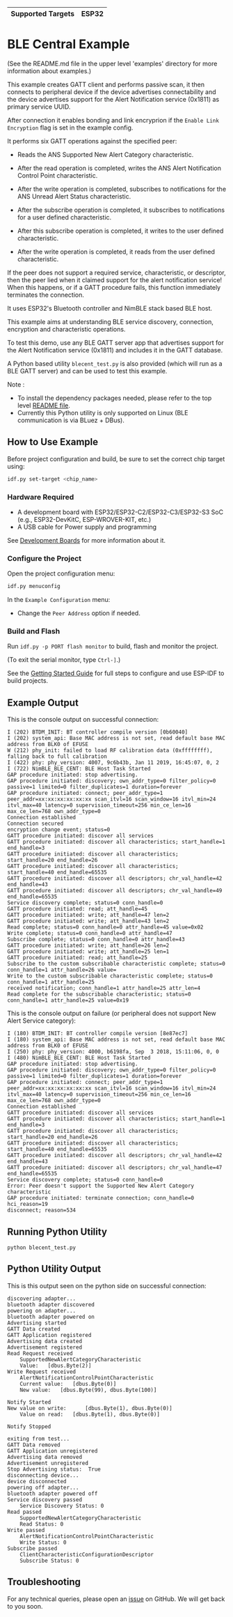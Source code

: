 | Supported Targets | ESP32 |
| ----------------- | ----- |

# BLE Central Example

(See the README.md file in the upper level 'examples' directory for more information about examples.)

This example creates GATT client and performs passive scan, it then connects to peripheral device if the device advertises connectability and the device advertises support for the Alert Notification service (0x1811) as primary service UUID.

After connection it enables bonding and link encryprion if the `Enable Link Encryption` flag is set in the example config.

It performs six GATT operations against the specified peer:

* Reads the ANS Supported New Alert Category characteristic.

* After the read operation is completed, writes the ANS Alert Notification Control Point characteristic.

* After the write operation is completed, subscribes to notifications for the ANS Unread Alert Status characteristic.

* After the subscribe operation is completed, it subscribes to notifications for a user defined characteristic.

* After this subscribe operation is completed, it writes to the user defined characteristic.

* After the write operation is completed, it reads from the user defined characteristic.

If the peer does not support a required service, characteristic, or descriptor, then the peer lied when it claimed support for the alert notification service! When this happens, or if a GATT procedure fails, this function immediately terminates the connection.

It uses ESP32's Bluetooth controller and NimBLE stack based BLE host.

This example aims at understanding BLE service discovery, connection, encryption and characteristic operations.

To test this demo, use any BLE GATT server app that advertises support for the Alert Notification service (0x1811) and includes it in the GATT database.

A Python based utility `blecent_test.py` is also provided (which will run as a BLE GATT server) and can be used to test this example.   

Note :

* To install the dependency packages needed, please refer to the top level [README file](../../../README.md#running-test-python-script-ttfw).
* Currently this Python utility is only supported on Linux (BLE communication is via BLuez + DBus).

## How to Use Example

Before project configuration and build, be sure to set the correct chip target using:

```bash
idf.py set-target <chip_name>
```

### Hardware Required

* A development board with ESP32/ESP32-C2/ESP32-C3/ESP32-S3 SoC (e.g., ESP32-DevKitC, ESP-WROVER-KIT, etc.)
* A USB cable for Power supply and programming

See [Development Boards](https://www.espressif.com/en/products/devkits) for more information about it.

### Configure the Project

Open the project configuration menu: 

```bash
idf.py menuconfig
```

In the `Example Configuration` menu:

* Change the `Peer Address` option if needed.

### Build and Flash

Run `idf.py -p PORT flash monitor` to build, flash and monitor the project.

(To exit the serial monitor, type ``Ctrl-]``.)

See the [Getting Started Guide](https://idf.espressif.com/) for full steps to configure and use ESP-IDF to build projects.

## Example Output

This is the console output on successful connection:

```
I (202) BTDM_INIT: BT controller compile version [0b60040]
I (202) system_api: Base MAC address is not set, read default base MAC address from BLK0 of EFUSE
W (212) phy_init: failed to load RF calibration data (0xffffffff), falling back to full calibration
I (422) phy: phy_version: 4007, 9c6b43b, Jan 11 2019, 16:45:07, 0, 2
I (722) NimBLE_BLE_CENT: BLE Host Task Started
GAP procedure initiated: stop advertising.
GAP procedure initiated: discovery; own_addr_type=0 filter_policy=0 passive=1 limited=0 filter_duplicates=1 duration=forever
GAP procedure initiated: connect; peer_addr_type=1 peer_addr=xx:xx:xx:xx:xx:xx scan_itvl=16 scan_window=16 itvl_min=24 itvl_max=40 latency=0 supervision_timeout=256 min_ce_len=16 max_ce_len=768 own_addr_type=0
Connection established
Connection secured
encryption change event; status=0
GATT procedure initiated: discover all services
GATT procedure initiated: discover all characteristics; start_handle=1 end_handle=3
GATT procedure initiated: discover all characteristics; start_handle=20 end_handle=26
GATT procedure initiated: discover all characteristics; start_handle=40 end_handle=65535
GATT procedure initiated: discover all descriptors; chr_val_handle=42 end_handle=43
GATT procedure initiated: discover all descriptors; chr_val_handle=49 end_handle=65535
Service discovery complete; status=0 conn_handle=0
GATT procedure initiated: read; att_handle=45
GATT procedure initiated: write; att_handle=47 len=2
GATT procedure initiated: write; att_handle=43 len=2
Read complete; status=0 conn_handle=0 attr_handle=45 value=0x02
Write complete; status=0 conn_handle=0 attr_handle=47
Subscribe complete; status=0 conn_handle=0 attr_handle=43
GATT procedure initiated: write; att_handle=26 len=2
GATT procedure initiated: write; att_handle=25 len=1
GATT procedure initiated: read; att_handle=25
Subscribe to the custom subscribable characteristic complete; status=0 conn_handle=1 attr_handle=26 value=
Write to the custom subscribable characteristic complete; status=0 conn_handle=1 attr_handle=25
received notification; conn_handle=1 attr_handle=25 attr_len=4
Read complete for the subscribable characteristic; status=0 conn_handle=1 attr_handle=25 value=0x19
```

This is the console output on failure (or peripheral does not support New Alert Service category):

```
I (180) BTDM_INIT: BT controller compile version [8e87ec7]
I (180) system_api: Base MAC address is not set, read default base MAC address from BLK0 of EFUSE
I (250) phy: phy_version: 4000, b6198fa, Sep  3 2018, 15:11:06, 0, 0
I (480) NimBLE_BLE_CENT: BLE Host Task Started
GAP procedure initiated: stop advertising.
GAP procedure initiated: discovery; own_addr_type=0 filter_policy=0 passive=1 limited=0 filter_duplicates=1 duration=forever
GAP procedure initiated: connect; peer_addr_type=1 peer_addr=xx:xx:xx:xx:xx:xx scan_itvl=16 scan_window=16 itvl_min=24 itvl_max=40 latency=0 supervision_timeout=256 min_ce_len=16 max_ce_len=768 own_addr_type=0
Connection established
GATT procedure initiated: discover all services
GATT procedure initiated: discover all characteristics; start_handle=1 end_handle=3
GATT procedure initiated: discover all characteristics; start_handle=20 end_handle=26
GATT procedure initiated: discover all characteristics; start_handle=40 end_handle=65535
GATT procedure initiated: discover all descriptors; chr_val_handle=42 end_handle=43
GATT procedure initiated: discover all descriptors; chr_val_handle=47 end_handle=65535
Service discovery complete; status=0 conn_handle=0
Error: Peer doesn't support the Supported New Alert Category characteristic
GAP procedure initiated: terminate connection; conn_handle=0 hci_reason=19
disconnect; reason=534
```

## Running Python Utility

```
python blecent_test.py
```

## Python Utility Output

This is this output seen on the python side on successful connection:

```
discovering adapter...
bluetooth adapter discovered
powering on adapter...
bluetooth adapter powered on
Advertising started
GATT Data created
GATT Application registered
Advertising data created
Advertisement registered
Read Request received
 	SupportedNewAlertCategoryCharacteristic
	Value: 	 [dbus.Byte(2)]
Write Request received
 	AlertNotificationControlPointCharacteristic
	Current value: 	 [dbus.Byte(0)]
	New value: 	 [dbus.Byte(99), dbus.Byte(100)]

Notify Started
New value on write: 	 [dbus.Byte(1), dbus.Byte(0)]
	Value on read: 	 [dbus.Byte(1), dbus.Byte(0)]

Notify Stopped

exiting from test...
GATT Data removed
GATT Application unregistered
Advertising data removed
Advertisement unregistered
Stop Advertising status:  True
disconnecting device...
device disconnected
powering off adapter...
bluetooth adapter powered off
Service discovery passed
	Service Discovery Status: 0
Read passed
	SupportedNewAlertCategoryCharacteristic
	Read Status: 0
Write passed
	AlertNotificationControlPointCharacteristic
	Write Status: 0
Subscribe passed
	ClientCharacteristicConfigurationDescriptor
	Subscribe Status: 0
```

## Troubleshooting

For any technical queries, please open an [issue](https://github.com/espressif/esp-idf/issues) on GitHub. We will get back to you soon.
